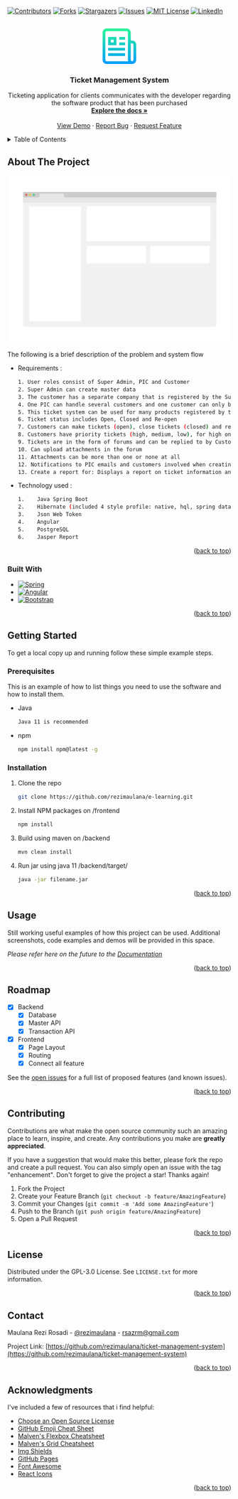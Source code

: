 <a name="readme-top"></a>

<!-- PROJECT SHIELDS -->
[![Contributors][contributors-shield]][contributors-url]
[![Forks][forks-shield]][forks-url]
[![Stargazers][stars-shield]][stars-url]
[![Issues][issues-shield]][issues-url]
[![MIT License][license-shield]][license-url]
[![LinkedIn][linkedin-shield]][linkedin-url]



<!-- PROJECT LOGO -->
<br />
<div align="center">
  <a href="https://github.com/rezimaulana/ticket-management-system">
    <img src="assets/images/logo.png" alt="Logo" width="80" height="80">
  </a>

<h3 align="center">Ticket Management System</h3>

  <p align="center">
    Ticketing application for clients communicates with the developer regarding the software product that has been purchased
    <br />
    <a href="https://github.com/rezimaulana/ticket-management-system"><strong>Explore the docs »</strong></a>
    <br />
    <br />
    <a href="https://github.com/rezimaulana/ticket-management-system">View Demo</a>
    ·
    <a href="https://github.com/rezimaulana/ticket-management-system/issues">Report Bug</a>
    ·
    <a href="https://github.com/rezimaulana/ticket-management-system/issues">Request Feature</a>
  </p>
</div>



<!-- TABLE OF CONTENTS -->
<details>
  <summary>Table of Contents</summary>
  <ol>
    <li>
      <a href="#about-the-project">About The Project</a>
      <ul>
        <li><a href="#built-with">Built With</a></li>
      </ul>
    </li>
    <li>
      <a href="#getting-started">Getting Started</a>
      <ul>
        <li><a href="#prerequisites">Prerequisites</a></li>
        <li><a href="#installation">Installation</a></li>
      </ul>
    </li>
    <li><a href="#usage">Usage</a></li>
    <li><a href="#roadmap">Roadmap</a></li>
    <li><a href="#contributing">Contributing</a></li>
    <li><a href="#license">License</a></li>
    <li><a href="#contact">Contact</a></li>
    <li><a href="#acknowledgments">Acknowledgments</a></li>
  </ol>
</details>



<!-- ABOUT THE PROJECT -->
## About The Project

[![Product Name Screen Shot][product-screenshot]](https://example.com)

The following is a brief description of the problem and system flow
* Requirements :
  ```sh
  1. User roles consist of Super Admin, PIC and Customer
  2. Super Admin can create master data
  3. The customer has a separate company that is registered by the Super Admin
  4. One PIC can handle several customers and one customer can only be handled by one PIC predetermined by the Super Admin
  5. This ticket system can be used for many products registered by the Super Admin at the same time
  6. Ticket status includes Open, Closed and Re-open
  7. Customers can make tickets (open), close tickets (closed) and reopen tickets (re-open)
  8. Customers have priority tickets (high, medium, low), for high one month a maximum of 3 times and for medium a maximum of 5 times and for low unlimited
  9. Tickets are in the form of forums and can be replied to by Customers or PICs
  10. Can upload attachments in the forum
  11. Attachments can be more than one or none at all
  12. Notifications to PIC emails and customers involved when creating/changing ticket status or replying to forums
  13. Create a report for: Displays a report on ticket information and its status
  ```
* Technology used :
  ```sh
  1.	Java Spring Boot 
  2.	Hibernate (included 4 style profile: native, hql, spring data jpql, spring data native)
  3.	Json Web Token
  4.	Angular
  5.	PostgreSQL
  6.	Jasper Report
  ```

<p align="right">(<a href="#readme-top">back to top</a>)</p>



### Built With

* [![Spring][Spring.io]][Spring-url]
* [![Angular][Angular.io]][Angular-url]
* [![Bootstrap][Bootstrap.com]][Bootstrap-url]

<p align="right">(<a href="#readme-top">back to top</a>)</p>



<!-- GETTING STARTED -->
## Getting Started

To get a local copy up and running follow these simple example steps.

### Prerequisites

This is an example of how to list things you need to use the software and how to install them.
* Java
  ```sh
  Java 11 is recommended
  ```
* npm
  ```sh
  npm install npm@latest -g
  ```

### Installation

1. Clone the repo
   ```sh
   git clone https://github.com/rezimaulana/e-learning.git
   ```
2. Install NPM packages on /frontend
   ```sh
   npm install
   ```
3. Build using maven on /backend
   ```sh
   mvn clean install
   ```
4. Run jar using java 11 /backend/target/
   ```sh
   java -jar filename.jar
   ```

<p align="right">(<a href="#readme-top">back to top</a>)</p>



<!-- USAGE EXAMPLES -->
## Usage

Still working useful examples of how this project can be used. Additional screenshots, code examples and demos will be provided in this space. 

_Please refer here on the future to the [Documentation](https://example.com)_

<p align="right">(<a href="#readme-top">back to top</a>)</p>



<!-- ROADMAP -->
## Roadmap

- [x] Backend
    - [x] Database
    - [x] Master API
    - [x] Transaction API
- [x] Frontend
    - [x] Page Layout
    - [x] Routing
    - [x] Connect all feature

See the [open issues](https://github.com/rezimaulana/ticket-management-system/issues) for a full list of proposed features (and known issues).

<p align="right">(<a href="#readme-top">back to top</a>)</p>



<!-- CONTRIBUTING -->
## Contributing

Contributions are what make the open source community such an amazing place to learn, inspire, and create. Any contributions you make are **greatly appreciated**.

If you have a suggestion that would make this better, please fork the repo and create a pull request. You can also simply open an issue with the tag "enhancement".
Don't forget to give the project a star! Thanks again!

1. Fork the Project
2. Create your Feature Branch (`git checkout -b feature/AmazingFeature`)
3. Commit your Changes (`git commit -m 'Add some AmazingFeature'`)
4. Push to the Branch (`git push origin feature/AmazingFeature`)
5. Open a Pull Request

<p align="right">(<a href="#readme-top">back to top</a>)</p>



<!-- LICENSE -->
## License

Distributed under the GPL-3.0 License. See `LICENSE.txt` for more information.

<p align="right">(<a href="#readme-top">back to top</a>)</p>



<!-- CONTACT -->
## Contact

Maulana Rezi Rosadi - [@rezimaulana](https://twitter.com/rezimaulana) - rsazrm@gmail.com

Project Link: [https://github.com/rezimaulana/ticket-management-system](https://github.com/rezimaulana/ticket-management-system)

<p align="right">(<a href="#readme-top">back to top</a>)</p>



<!-- ACKNOWLEDGMENTS -->
## Acknowledgments

I've included a few of resources that i find helpful:

* [Choose an Open Source License](https://choosealicense.com)
* [GitHub Emoji Cheat Sheet](https://www.webpagefx.com/tools/emoji-cheat-sheet)
* [Malven's Flexbox Cheatsheet](https://flexbox.malven.co/)
* [Malven's Grid Cheatsheet](https://grid.malven.co/)
* [Img Shields](https://shields.io)
* [GitHub Pages](https://pages.github.com)
* [Font Awesome](https://fontawesome.com)
* [React Icons](https://react-icons.github.io/react-icons/search)

<p align="right">(<a href="#readme-top">back to top</a>)</p>



<!-- MARKDOWN LINKS & IMAGES -->
<!-- https://www.markdownguide.org/basic-syntax/#reference-style-links -->
[contributors-shield]: https://img.shields.io/github/contributors/rezimaulana/ticket-management-system.svg?style=for-the-badge
[contributors-url]: https://github.com/rezimaulana/ticket-management-system/graphs/contributors
[forks-shield]: https://img.shields.io/github/forks/rezimaulana/ticket-management-system.svg?style=for-the-badge
[forks-url]: https://github.com/rezimaulana/ticket-management-system/network/members
[stars-shield]: https://img.shields.io/github/stars/rezimaulana/ticket-management-system.svg?style=for-the-badge
[stars-url]: https://github.com/rezimaulana/ticket-management-system/stargazers
[issues-shield]: https://img.shields.io/github/issues/rezimaulana/ticket-management-system.svg?style=for-the-badge
[issues-url]: https://github.com/rezimaulana/ticket-management-system/issues
[license-shield]: https://img.shields.io/github/license/rezimaulana/ticket-management-system.svg?style=for-the-badge
[license-url]: https://github.com/rezimaulana/ticket-management-system/blob/master/LICENSE.txt
[linkedin-shield]: https://img.shields.io/badge/-LinkedIn-black.svg?style=for-the-badge&logo=linkedin&colorB=555
[linkedin-url]: https://linkedin.com/in/rezimaulana
[product-screenshot]: assets/images/screenshot.png
[Next.js]: https://img.shields.io/badge/next.js-000000?style=for-the-badge&logo=nextdotjs&logoColor=white
[Next-url]: https://nextjs.org/
[React.js]: https://img.shields.io/badge/React-20232A?style=for-the-badge&logo=react&logoColor=61DAFB
[React-url]: https://reactjs.org/
[Vue.js]: https://img.shields.io/badge/Vue.js-35495E?style=for-the-badge&logo=vuedotjs&logoColor=4FC08D
[Vue-url]: https://vuejs.org/
[Angular.io]: https://img.shields.io/badge/Angular-DD0031?style=for-the-badge&logo=angular&logoColor=white
[Angular-url]: https://angular.io/
[Svelte.dev]: https://img.shields.io/badge/Svelte-4A4A55?style=for-the-badge&logo=svelte&logoColor=FF3E00
[Svelte-url]: https://svelte.dev/
[Laravel.com]: https://img.shields.io/badge/Laravel-FF2D20?style=for-the-badge&logo=laravel&logoColor=white
[Laravel-url]: https://laravel.com
[Bootstrap.com]: https://img.shields.io/badge/Bootstrap-563D7C?style=for-the-badge&logo=bootstrap&logoColor=white
[Bootstrap-url]: https://getbootstrap.com
[JQuery.com]: https://img.shields.io/badge/jQuery-0769AD?style=for-the-badge&logo=jquery&logoColor=white
[JQuery-url]: https://jquery.com 
[Spring.io]: https://img.shields.io/badge/Spring-6DB33F?style=for-the-badge&logo=spring&logoColor=white
[Spring-url]: https://spring.io/
